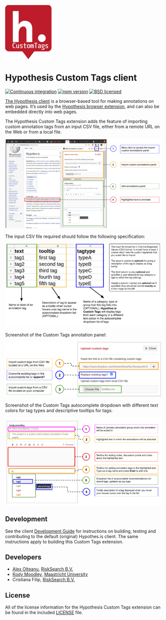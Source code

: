 <img src="/images/hypothesis_icon_custom_tags.png" width="150">

Hypothesis Custom Tags client
=============================

[![Continuous integration](https://github.com/hypothesis/client/workflows/Continuous%20integration/badge.svg?branch=master)][gha]
[![npm version](https://img.shields.io/npm/v/hypothesis.svg)][npm]
[![BSD licensed](https://img.shields.io/badge/license-BSD-blue.svg)][license]

[gha]: https://github.com/hypothesis/client/actions?query=branch%3Amaster
[npm]: https://www.npmjs.com/package/hypothesis
[license]: https://github.com/nwa-catch-me-if-you-can-project/client/blob/master/LICENSE

[The Hypothesis client](https://github.com/hypothesis/client/) is a 
browser-based tool for making annotations on web pages. It’s used by
the [Hypothesis browser extension][ext], and can also be embedded
directly into web pages.

The Hypothesis Custom Tags extension adds the feature of importing custom 
annotation tags from an input CSV file, either from a remote URL on the Web
or from a local file.

![Screenshot of Hypothesis custom tags client](/images/interface-with-labels.png?raw=true)

The input CSV file required should follow the following specification:

![Hypothesis custom tags input file format](/images/inputfileformat.png?raw=true)

Screenshot of the Custom Tags annotation panel:

![Hypothesis custom tags panel screenshot](/images/custom-tags-panel.png?raw=true)

Screenshot of the Custom Tags autocomplete dropdown with different
text colors for tag types and descriptive tooltips for tags:

![Hypothesis custom tags add annotation tags panel screenshot](/images/add-annotations-panel.png?raw=true)

[ext]: https://chrome.google.com/webstore/detail/hypothesis-web-pdf-annota/bjfhmglciegochdpefhhlphglcehbmek

Development
-----------

See the client [Development Guide][developers] for instructions on building,
testing and contributing to the default (original) Hypothes.is client. 
The same instructions apply to building this Custom Tags extension.

[developers]: https://h.readthedocs.io/projects/client/en/latest/developers/

Developers
----------

+ [Alex Olteanu](https://github.com/oltyx), [RiskSearch B.V.](https://risksearch.eu/#home) 
+ [Kody Moodley](https://github.com/kodymoodley), [Maastricht University](https://www.maastrichtuniversity.nl/kody.moodley)
+ Cristiana Filip, [RiskSearch B.V.](https://risksearch.eu/#home) 

License
-------

All of the license information for the Hypothesis Custom Tags extension
can be found in the included [LICENSE][license] file.

[bsd2c]: http://www.opensource.org/licenses/BSD-2-Clause
[license]: https://github.com/nwa-catch-me-if-you-can-project/client/blob/master/LICENSE
